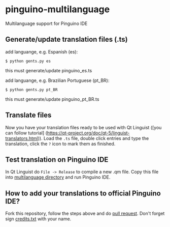 pinguino-multilanguage
======================

Multilanguage support for Pinguino IDE


## Generate/update translation files (.ts)

add languange, e.g. Espanish (es):
```shell
$ python gents.py es
```
this must generate/update pinguino_es.ts

add languange, e.g. Brazilian Portuguese (pt_BR):
```shell
$ python gents.py pt_BR
```
this must generate/update pinguino_pt_BR.ts


## Translate files
Now you have your translation files ready to be used with Qt Linguist ([you can follow tutorial] (https://qt-project.org/doc/qt-5/linguist-translators.html)). Load the `.ts` file, double click entries and type the translation, click the `?` icon to mark them as finished.


## Test translation on Pinguino IDE
In Qt Linguist do `File -> Release` to compile a new .qm file. Copy this file into [multilanguage directory](https://github.com/PinguinoIDE/pinguino-ide/tree/master/multilanguage) and run Pinguino IDE.


## How to add your translations to official Pinguino IDE?
Fork this repository, follow the steps above and do [pull request](https://help.github.com/articles/using-pull-requests/).
Don't forget sign [credits.txt](https://github.com/PinguinoIDE/pinguino-multilanguage/blob/master/credits.txt) with your name.

